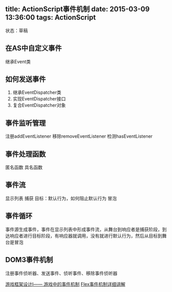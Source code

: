 title: ActionScript事件机制
date: 2015-03-09 13:36:00
tags: ActionScript
---
状态：草稿

## 在AS中自定义事件
继承Event类

## 如何发送事件
1. 继承EventDispatcher类
2. 实现EventDispatcher接口
3. 复合EventDispatcher对象

## 事件监听管理
注册addEventListener
移除removeEventListener
检测hasEventListener

## 事件处理函数
匿名函数
具名函数

## 事件流
显示列表
捕获
目标：默认行为，如何阻止默认行为
冒泡

## 事件循环
事件源生成事件，事件在显示列表中形成事件流，从舞台到响应者是捕获阶段，到达响应者进行目标阶段，有响应器就调用，没有就进行默认行为，然后从目标到舞台是冒泡

## DOM3事件机制

注册事件侦听器、发送事件、侦听事件、移除事件侦听器

[游戏框架设计Ⅰ—— 游戏中的事件机制](http://dev.gameres.com/Program/Abstract/Design/GameTruss.htm)
[Flex事件机制详细讲解](http://joe-feng.iteye.com/blog/1401933)